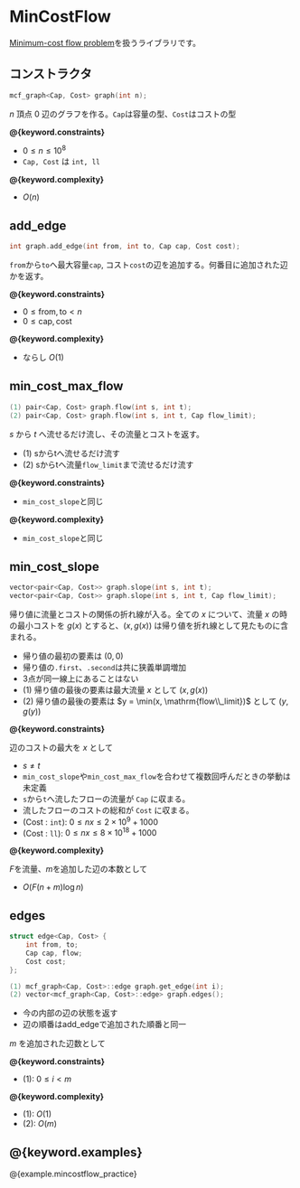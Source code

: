 # MinCostFlow

[Minimum-cost flow problem](https://en.wikipedia.org/wiki/Minimum-cost_flow_problem)を扱うライブラリです。

## コンストラクタ

```cpp
mcf_graph<Cap, Cost> graph(int n);
```

$n$ 頂点 $0$ 辺のグラフを作る。`Cap`は容量の型、`Cost`はコストの型

**@{keyword.constraints}**

- $0 \leq n \leq 10^8$
- `Cap, Cost` は `int, ll`

**@{keyword.complexity}**

- $O(n)$

## add_edge

```cpp
int graph.add_edge(int from, int to, Cap cap, Cost cost);
```

`from`から`to`へ最大容量`cap`, コスト`cost`の辺を追加する。何番目に追加された辺かを返す。

**@{keyword.constraints}**

- $0 \leq \mathrm{from}, \mathrm{to} \lt n$
- $0 \leq \mathrm{cap}, \mathrm{cost}$

**@{keyword.complexity}**

- ならし $O(1)$

## min_cost_max_flow

```cpp
(1) pair<Cap, Cost> graph.flow(int s, int t);
(2) pair<Cap, Cost> graph.flow(int s, int t, Cap flow_limit);
```

$s$ から $t$ へ流せるだけ流し、その流量とコストを返す。

- (1) sからtへ流せるだけ流す
- (2) sからtへ流量`flow_limit`まで流せるだけ流す

**@{keyword.constraints}**

- `min_cost_slope`と同じ

**@{keyword.complexity}**

- `min_cost_slope`と同じ

## min_cost_slope

```cpp
vector<pair<Cap, Cost>> graph.slope(int s, int t);
vector<pair<Cap, Cost>> graph.slope(int s, int t, Cap flow_limit);
```

帰り値に流量とコストの関係の折れ線が入る。全ての $x$ について、流量 $x$ の時の最小コストを $g(x)$ とすると、$(x, g(x))$ は帰り値を折れ線として見たものに含まれる。

- 帰り値の最初の要素は $(0, 0)$
- 帰り値の`.first`、`.second`は共に狭義単調増加
- 3点が同一線上にあることはない
- (1) 帰り値の最後の要素は最大流量 $x$ として $(x, g(x))$
- (2) 帰り値の最後の要素は $y = \min(x, \mathrm{flow\\_limit})$ として $(y, g(y))$

**@{keyword.constraints}**

辺のコストの最大を $x$ として

- $s \neq t$
- `min_cost_slope`や`min_cost_max_flow`を合わせて複数回呼んだときの挙動は未定義
- `s`から`t`へ流したフローの流量が `Cap` に収まる。
- 流したフローのコストの総和が `Cost` に収まる。
- (Cost : `int`): $0 \leq nx \leq 2 \times 10^9 + 1000$
- (Cost : `ll`): $0 \leq nx \leq 8 \times 10^{18} + 1000$

**@{keyword.complexity}**

$F$を流量、$m$を追加した辺の本数として

- $O(F (n + m) \log n)$

## edges

```cpp
struct edge<Cap, Cost> {
    int from, to;
    Cap cap, flow;
    Cost cost;
};

(1) mcf_graph<Cap, Cost>::edge graph.get_edge(int i);
(2) vector<mcf_graph<Cap, Cost>::edge> graph.edges();
```

- 今の内部の辺の状態を返す
- 辺の順番はadd_edgeで追加された順番と同一

$m$ を追加された辺数として

**@{keyword.constraints}**

- (1): $0 \leq i \lt m$

**@{keyword.complexity}**

- (1): $O(1)$
- (2): $O(m)$

## @{keyword.examples}

@{example.mincostflow_practice}
